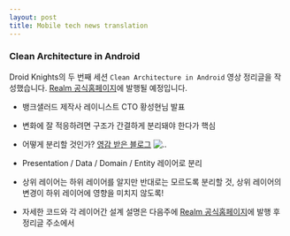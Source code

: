 ```yaml
---
layout: post
title: Mobile tech news translation
---
```


### Clean Architecture in Android

Droid Knights의 두 번째 세션 `Clean Architecture in Android` 영상 정리글을 작성했습니다. [Realm 공식홈페이지](https://realm.io/kr/news)에 발행될 예정입니다.

* 뱅크샐러드 제작사 레이니스트 CTO 황성현님 발표
* 변화에 잘 적응하려면 구조가 간결하게 분리돼야 한다가 핵심
* 어떻게 분리할 것인가? [영감 받은 블로그](https://fernandocejas.com/2014/09/03/architecting-android-the-clean-way/)
![..](https://fernandocejas.com/assets/migrated/clean_architecture1.png)

* Presentation / Data / Domain / Entity 레이어로 분리
* 상위 레이어는 하위 레이어를 알지만 반대로는 모르도록 분리할 것, 상위 레이어의 변경이 하위 레이어에 영향을 미치지 않도록!
* 자세한 코드와 각 레이어간 설계 설명은 다음주에 [Realm 공식홈페이지](https://realm.io/kr/news)에 발행 후 정리글 주소에서
